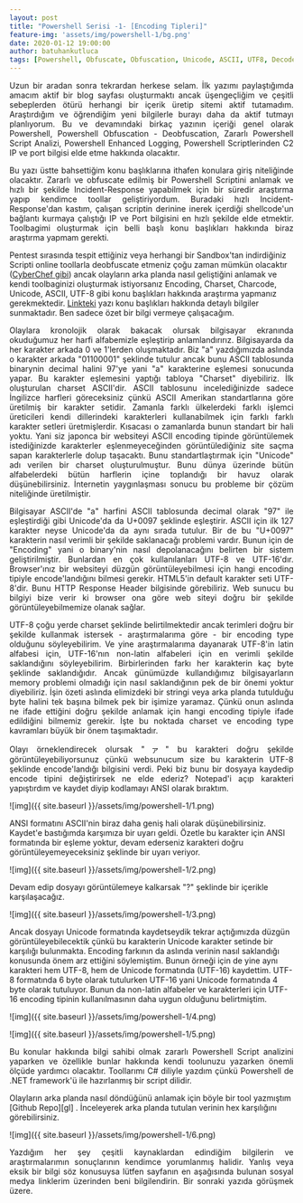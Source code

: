 ```yaml
---
layout: post
title: "Powershell Serisi -1- [Encoding Tipleri]"
feature-img: 'assets/img/powershell-1/bg.png'
date: 2020-01-12 19:00:00
author: batuhankutluca
tags: [Powershell, Obfuscate, Obfuscation, Unicode, ASCII, UTF8, Decode, Encode]
---
```


<p align="justify">Uzun bir aradan sonra tekrardan herkese selam. İlk yazımı paylaştığımda amacım aktif bir blog sayfası oluşturmaktı ancak üşengeçliğim ve çeşitli sebeplerden ötürü herhangi bir içerik üretip sitemi aktif tutamadım. Araştırdığım ve öğrendiğim yeni bilgilerle burayı daha da aktif tutmayı planlıyorum. Bu ve devamındaki birkaç yazının içeriği genel olarak Powershell, Powershell Obfuscation - Deobfuscation, Zararlı Powershell Script Analizi, Powershell Enhanced Logging, Powershell Scriptlerinden C2 IP ve port bilgisi elde etme hakkında olacaktır.</p>

<p align="justify">Bu yazı üstte bahsettiğim konu başlıklarına ithafen konulara giriş niteliğinde olacaktır. Zararlı ve obfuscate edilmiş bir Powershell Scriptini anlamak ve hızlı bir şekilde Incident-Response yapabilmek için bir süredir araştırma yapıp kendimce toollar geliştiriyordum. Buradaki hızlı Incident-Response'dan kastım, çalışan scriptin derinine inerek içerdiği shellcode'un bağlantı kurmaya çalıştığı IP ve Port bilgisini en hızlı şekilde elde etmektir. Toolbagimi oluşturmak için belli başlı konu başlıkları hakkında biraz araştırma yapmam gerekti.</p>

Pentest sırasında tespit ettiğiniz veya herhangi bir Sandbox'tan indirdiğiniz Scripti online toollarla deobfuscate etmeniz çoğu zaman mümkün olacaktır ([CyberChef gibi][cyber-chef]) ancak olayların arka planda nasıl geliştiğini anlamak ve kendi toolbaginizi oluşturmak istiyorsanız Encoding, Charset, Charcode, Unicode, ASCII, UTF-8 gibi konu başlıkları hakkında araştırma yapmanız gerekmektedir. [Linkteki][uni] yazı konu başlıkları hakkında detaylı bilgiler sunmaktadır. Ben sadece özet bir bilgi vermeye çalışacağım.

<p align="justify">Olaylara kronolojik olarak bakacak olursak bilgisayar ekranında okuduğumuz her harfi alfabemizle eşleştirip anlamlandırırız. Bilgisayarda da her karakter arkada 0 ve 1'lerden oluşmaktadır. Biz "a" yazdığımızda aslında o karakter arkada "01100001" şeklinde tutulur ancak bunu ASCII tablosunda binarynin decimal halini 97'ye yani "a" karakterine eşlemesi sonucunda yapar. Bu karakter eşlemesini yaptığı tabloya "Charset" diyebiliriz. İlk oluşturulan charset ASCII'dir. ASCII tablosunu incelediğinizde sadece İngilizce harfleri göreceksiniz çünkü ASCII Amerikan standartlarına göre üretilmiş bir karakter setidir. Zamanla farklı ülkelerdeki farklı işlemci üreticileri kendi dillerindeki karakterleri kullanabilmek için farklı farklı karakter setleri üretmişlerdir. Kısacası o zamanlarda bunun standart bir hali yoktu. Yani siz japonca bir websiteyi ASCII encoding tipinde görüntülemek istediğinizde karakterler eşlenmeyeceğinden görüntülediğiniz site saçma sapan karakterlerle dolup taşacaktı. Bunu standartlaştırmak için "Unicode" adı verilen bir charset oluşturulmuştur. Bunu dünya üzerinde bütün alfabelerdeki bütün harflerin içine toplandığı bir havuz olarak düşünebilirsiniz. İnternetin yaygınlaşması sonucu bu probleme bir çözüm niteliğinde üretilmiştir.</p>

<p align="justify">Bilgisayar ASCII'de "a" harfini ASCII tablosunda decimal olarak "97" ile eşleştirdiği gibi Unicode'da da U+0097 şeklinde eşleştirir. ASCII için ilk 127 karakter neyse Unicode'da da aynı sırada tutulur. Bir de bu "U+0097" karakterin nasıl verimli bir şekilde saklanacağı problemi vardır. Bunun için de "Encoding" yani o binary'nin nasıl depolanacağını belirten bir sistem geliştirilmiştir. Bunlardan en çok kullanılanları UTF-8 ve UTF-16'dır. Browser'ınız bir websiteyi düzgün görüntüleyebilmesi için hangi encoding tipiyle encode'landığını bilmesi gerekir. HTML5'in default karakter seti UTF-8'dir. Bunu HTTP Response Header bilgisinde görebiliriz. Web sunucu bu bilgiyi bize verir ki browser ona göre web siteyi doğru bir şekilde görüntüleyebilmemize olanak sağlar.</p>

<p align="justify">UTF-8 çoğu yerde charset şeklinde belirtilmektedir ancak terimleri doğru bir şekilde kullanmak istersek - araştırmalarıma göre - bir encoding type olduğunu söyleyebilirim. Ve yine araştırmalarıma dayanarak UTF-8'in latin alfabesi için, UTF-16'nın non-latin alfabeleri için en verimli şekilde saklandığını söyleyebilirim. Birbirlerinden farkı her karakterin kaç byte şeklinde saklandığıdır. Ancak günümüzde kullandığımız bilgisayarların memory problemi olmadığı için nasıl saklandığının pek de bir önemi yoktur diyebiliriz. İşin özeti aslında elimizdeki bir stringi veya arka planda tutulduğu byte halini tek başına bilmek pek bir işimize yaramaz. Çünkü onun aslında ne ifade ettiğini doğru şekilde anlamak için hangi encoding tipiyle ifade edildiğini bilmemiz gerekir. İşte bu noktada charset ve encoding type kavramları büyük bir önem taşımaktadır.</p>

<p align="justify">Olayı örneklendirecek olursak "ァ" bu karakteri doğru şekilde görüntüleyebiliyorsunuz çünkü websunucum size bu karakterin UTF-8 şeklinde encode'landığı bilgisini verdi. Peki biz bunu bir dosyaya kaydedip encode tipini değiştirirsek ne elde ederiz? Notepad'i açıp karakteri yapıştırdım ve kaydet diyip kodlamayı ANSI olarak bıraktım.</p>

![img]({{ site.baseurl }}/assets/img/powershell-1/1.png)

<p>ANSI formatını ASCII'nin biraz daha geniş hali olarak düşünebilirsiniz. Kaydet'e bastığımda karşımıza bir uyarı geldi. Özetle bu karakter için ANSI formatında bir eşleme yoktur, devam ederseniz karakteri doğru görüntüleyemeyeceksiniz şeklinde bir uyarı veriyor. </p> 

![img]({{ site.baseurl }}/assets/img/powershell-1/2.png)

Devam edip dosyayı görüntülemeye kalkarsak "?" şeklinde bir içerikle karşılaşacağız. 

![img]({{ site.baseurl }}/assets/img/powershell-1/3.png)

<p>Ancak dosyayı Unicode formatında kaydetseydik tekrar açtığımızda düzgün görüntüleyebilecektik çünkü bu karakterin Unicode karakter setinde bir karşılığı bulunmakta. Encoding farkının da aslında verinin nasıl saklandığı konusunda önem arz ettiğini söylemiştim. Bunun örneği için de yine aynı karakteri hem UTF-8, hem de Unicode formatında (UTF-16) kaydettim. UTF-8 formatında 6 byte olarak tutulurken UTF-16 yani Unicode formatında 4 byte olarak tutuluyor. Bunun da non-latin alfabeler ve karakterleri için UTF-16 encoding tipinin kullanılmasının daha uygun olduğunu belirtmiştim.</p>

![img]({{ site.baseurl }}/assets/img/powershell-1/4.png)

![img]({{ site.baseurl }}/assets/img/powershell-1/5.png)

<p align="justify">Bu konular hakkında bilgi sahibi olmak zararlı Powershell Script analizini yaparken ve özellikle bunlar hakkında kendi toolunuzu yazarken önemli ölçüde yardımcı olacaktır. Toollarımı C# diliyle yazdım çünkü Powershell de .NET framework'ü ile hazırlanmış bir script dilidir. </p> 
Olayların arka planda nasıl döndüğünü anlamak için böyle bir tool yazmıştım [Github Repo][gl] . İnceleyerek arka planda tutulan verinin hex karşılığını görebilirsiniz. 

![img]({{ site.baseurl }}/assets/img/powershell-1/6.png)

<p align="justify">Yazdığım her şey çeşitli kaynaklardan edindiğim bilgilerin ve araştırmalarımın sonuçlarının kendimce yorumlanmış halidir. Yanlış veya eksik bir bilgi söz konusuysa lütfen sayfanın en aşağısında bulunan sosyal medya linklerim üzerinden beni bilgilendirin. Bir sonraki yazıda görüşmek üzere. </p>

[cyber-chef]: https://gchq.github.io/CyberChef/
[uni]: https://www.joelonsoftware.com/2003/10/08/the-absolute-minimum-every-software-developer-absolutely-positively-must-know-about-unicode-and-character-sets-no-excuses/
[gl]: https://github.com/batuhankutluca/SystemEncoding/





